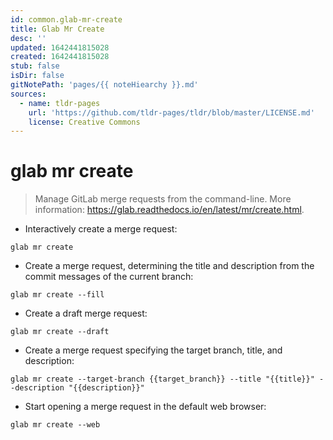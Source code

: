 ```yaml
---
id: common.glab-mr-create
title: Glab Mr Create
desc: ''
updated: 1642441815028
created: 1642441815028
stub: false
isDir: false
gitNotePath: 'pages/{{ noteHiearchy }}.md'
sources:
  - name: tldr-pages
    url: 'https://github.com/tldr-pages/tldr/blob/master/LICENSE.md'
    license: Creative Commons
---
```

# glab mr create

> Manage GitLab merge requests from the command-line.
> More information: <https://glab.readthedocs.io/en/latest/mr/create.html>.

- Interactively create a merge request:

`glab mr create`

- Create a merge request, determining the title and description from the commit messages of the current branch:

`glab mr create --fill`

- Create a draft merge request:

`glab mr create --draft`

- Create a merge request specifying the target branch, title, and description:

`glab mr create --target-branch {{target_branch}} --title "{{title}}" --description "{{description}}"`

- Start opening a merge request in the default web browser:

`glab mr create --web`

